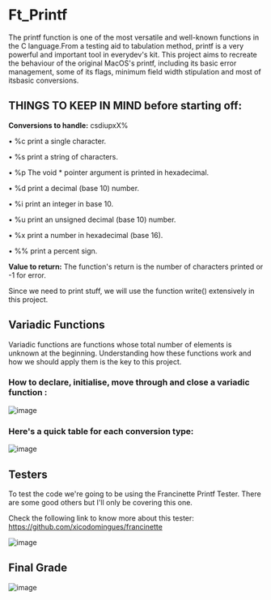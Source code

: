 # Ft_Printf
The printf function is one of the most versatile and well-known functions in the C language.From a testing aid to tabulation method, printf is a very powerful and important tool in everydev's kit. This project aims to recreate the behaviour of the original MacOS's printf, including its basic error management, some of its flags, minimum field width stipulation and most of itsbasic conversions.

## THINGS TO KEEP IN MIND before starting off:

**Conversions to handle:** csdiupxX%

• %c print a single character.

• %s print a string of characters.

• %p The void * pointer argument is printed in hexadecimal.

• %d print a decimal (base 10) number.

• %i print an integer in base 10.

• %u print an unsigned decimal (base 10) number.

• %x print a number in hexadecimal (base 16).

• %% print a percent sign.

**Value to return:** The function's return is the number of characters printed or -1 for error.

Since we need to print stuff, we will use the function write() extensively in this project.

## Variadic Functions

Variadic functions are functions whose total number of elements is unknown at the beginning. Understanding how these functions work and how we should apply them is the key to this project.

### How to declare, initialise, move through and close a variadic function :

![image](https://user-images.githubusercontent.com/103336451/221598632-f8e85032-c2df-42b0-81b6-8a55f62ba054.png)

### Here's a quick table for each conversion type:

![image](https://user-images.githubusercontent.com/103336451/221598838-fe72db8b-8940-4dbe-9b98-64973aa80754.png)

## Testers

To test the code we're going to be using the Francinette Printf Tester. There are some good others but I'll only be covering this one.

Check the following link to know more about this tester: https://github.com/xicodomingues/francinette

![image](https://user-images.githubusercontent.com/103336451/221601664-d89b4f2b-e739-4370-a582-2ad07d2c9146.png)


## Final Grade

![image](https://user-images.githubusercontent.com/103336451/221595278-46752365-ca9d-427f-833e-a3e59ec30d49.png)

